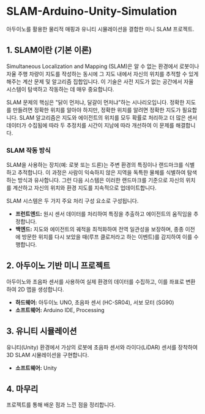# SLAM-Arduino-Unity-Simulation
아두이노를 활용한 물리적 매핑과 유니티 시뮬레이션을 결합한 미니 SLAM 프로젝트.

## 1. SLAM이란 (기본 이론)

Simultaneous Localization and Mapping (SLAM)은 알 수 없는 환경에서 로봇이나 자율 주행 차량이 지도를 작성하는 동시에 그 지도 내에서 자신의 위치를 추적할 수 있게 해주는 계산 문제 및 알고리즘 집합입니다. 이 기술은 사전 지도가 없는 공간에서 자율 시스템이 탐색하고 작동하는 데 매우 중요합니다.

SLAM 문제의 핵심은 "닭이 먼저냐, 달걀이 먼저냐"하는 시나리오입니다. 정확한 지도를 만들려면 정확한 위치를 알아야 하지만, 정확한 위치를 알려면 정확한 지도가 필요합니다. SLAM 알고리즘은 지도와 에이전트의 위치를 모두 확률로 처리하고 더 많은 센서 데이터가 수집됨에 따라 두 추정치를 시간이 지남에 따라 개선하여 이 문제를 해결합니다.

### SLAM 작동 방식

SLAM을 사용하는 장치(예: 로봇 또는 드론)는 주변 환경의 특징이나 랜드마크를 식별하고 추적합니다. 이 과정은 사람이 익숙하지 않은 지역을 독특한 물체를 식별하여 탐색하는 방식과 유사합니다. 그런 다음 시스템은 이러한 랜드마크를 기준으로 자신의 위치를 계산하고 자신의 위치와 환경 지도를 지속적으로 업데이트합니다.

SLAM 시스템은 두 가지 주요 처리 구성 요소로 구성됩니다.
*   **프런트엔드:** 원시 센서 데이터를 처리하여 특징을 추출하고 에이전트의 움직임을 추정합니다.
*   **백엔드:** 지도와 에이전트의 궤적을 최적화하여 전역 일관성을 보장하며, 종종 이전에 방문한 위치를 다시 보았을 때(루프 클로저라고 하는 이벤트)를 감지하여 이를 수행합니다.

## 2. 아두이노 기반 미니 프로젝트

아두이노와 초음파 센서를 사용하여 실제 환경의 데이터를 수집하고, 이를 좌표로 변환하여 2D 맵을 생성합니다.

*   **하드웨어:** 아두이노 UNO, 초음파 센서 (HC-SR04), 서보 모터 (SG90)
*   **소프트웨어:** Arduino IDE, Processing

## 3. 유니티 시뮬레이션

유니티(Unity) 환경에서 가상의 로봇에 초음파 센서와 라이다(LiDAR) 센서를 장착하여 3D SLAM 시뮬레이션을 구현합니다.

*   **소프트웨어:** Unity

## 4. 마무리

프로젝트를 통해 배운 점과 느낀 점을 정리합니다.